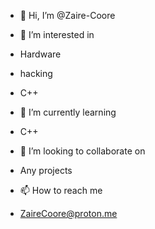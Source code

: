 - 👋 Hi, I’m @Zaire-Coore
- 👀 I’m interested in
-   Hardware
-   hacking
-   C++
- 🌱 I’m currently learning
- C++

- 💞️ I’m looking to collaborate on
- Any projects
    
- 📫 How to reach me
- ZaireCoore@proton.me

<!---
Zaire-Coore/Zaire-Coore is a ✨ special ✨ repository because its `README.md` (this file) appears on your GitHub profile.
You can click the Preview link to take a look at your changes.
--->
